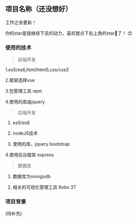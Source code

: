 ## 项目名称（还没想好）

工作之余更新！

你的star是我继续下去的动力，喜欢就点下右上角的star🌟了！ :blush:

### 使用的技术

> 前端开发

1.es5/es6,html/html5,css/css3

2.框架选择vue

3.包管理工具  npm

4.使用的库由jquery

> 后端开发

1. es5/es6

2. nodeJS技术

3. 使用的库，jquery bootstrap

4.使用后台框架 express

> 数据库

1. 数据库为mongodb

2. 相关的可视化管理工具 Robo 3T


### 项目背景

(待补充)

